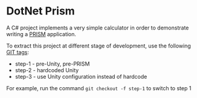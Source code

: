 DotNet Prism
============

A C# project implements a very simple calculator in order to demonstrate writing 
a [PRISM](http://msdn.microsoft.com/en-us/library/gg406140.aspx) application.

To extract this project at different stage of development, use the following [GIT tags](http://git-scm.com/book/en/Git-Basics-Tagging):
* step-1 - pre-Unity, pre-PRISM
* step-2 - hardcoded Unity
* step-3 - use Unity configuration instead of hardcode

For example, run the command `git checkout -f step-1` to switch to step 1

